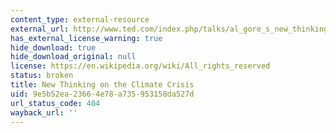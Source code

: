 ```yaml
---
content_type: external-resource
external_url: http://www.ted.com/index.php/talks/al_gore_s_new_thinking_on_the_climate_crisis.html
has_external_license_warning: true
hide_download: true
hide_download_original: null
license: https://en.wikipedia.org/wiki/All_rights_reserved
status: broken
title: New Thinking on the Climate Crisis
uid: 9e5b52ea-2366-4e78-a735-953158da527d
url_status_code: 404
wayback_url: ''
---
```

